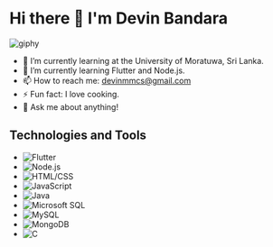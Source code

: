 # Hi there 👋 I'm Devin Bandara

![giphy](https://github.com/Devin-Bandara/Devin-Bandara/assets/122140695/7324123d-8bab-4275-b22c-5c6f89c6670a)


- 🌱 I’m currently learning at the University of Moratuwa, Sri Lanka.
- 🌱 I’m currently learning Flutter and Node.js.
- 📫 How to reach me: devinmmcs@gmail.com
- ⚡ Fun fact: I love cooking.
- 💬 Ask me about anything!

## Technologies and Tools
- ![Flutter](https://img.icons8.com/color/48/000000/flutter.png) 
- ![Node.js](https://img.icons8.com/color/48/000000/nodejs.png) 
- ![HTML/CSS](https://img.icons8.com/color/48/000000/html-5.png) 
- ![JavaScript](https://img.icons8.com/color/48/000000/javascript.png) 
- ![Java](https://img.icons8.com/color/48/000000/java-coffee-cup-logo.png) 
- ![Microsoft SQL](https://img.icons8.com/color/48/000000/microsoft-sql-server.png) 
- ![MySQL](https://img.icons8.com/color/48/000000/mysql.png) 
- ![MongoDB](https://img.icons8.com/color/48/000000/mongodb.png) 
- ![C](https://img.icons8.com/color/48/000000/c-programming.png) 

<!--
**Devin-Bandara/Devin-Bandara** is a ✨ _special_ ✨ repository because its `README.md` (this file) appears on your GitHub profile.

Here are some ideas to get you started:

- 🔭 I’m currently working on ...
- 🌱 I’m currently learning ...
- 👯 I’m looking to collaborate on ...
- 🤔 I’m looking for help with ...
- 💬 Ask me about ...
- 📫 How to reach me: ...
- 😄 Pronouns: ...
- ⚡ Fun fact: ...
-->
